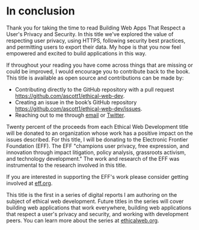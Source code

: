 # In conclusion

Thank you for taking the time to read Building Web Apps That Respect a User's Privacy and Security. In this title we've explored the value of respecting user privacy, using HTTPS, following security best practices, and permitting users to export their data. My hope is that you now feel empowered and excited to build applications in this way.

If throughout your reading you have come across things that are missing or could be improved, I would encourage you to contribute back to the book. This title is available as open source and contributions can be made by:

- Contributing directly to the GitHub repository with a pull request <https://github.com/ascott1/ethical-web-dev>.
- Creating an issue in the book’s GitHub repository <https://github.com/ascott1/ethical-web-dev/issues>.
- Reaching out to me through [email](mailto:adamdscott@protonmail.com) or [Twitter](https://twitter.com/adamdscott).

Twenty percent of the proceeds from each Ethical Web Development title will be donated to an organization whose work has a positive impact on the issues described. For this title, I will be donating to the Electronic Frontier Foundation (EFF). The EFF "champions user privacy, free expression, and innovation through impact litigation, policy analysis, grassroots activism, and technology development." The work and research of the EFF was instrumental to the research involved in this title.

If you are interested in supporting the EFF's work please consider getting involved at [eff.org](https://www.eff.org).

This title is the first in a series of digital reports I am authoring on the subject of ethical web development. Future titles in the series will cover building web applications that work everywhere, building web applications that respect a user's privacy and security, and working with development peers. You can learn more about the series at [ethicalweb.org](https://ethicalweb.org).
